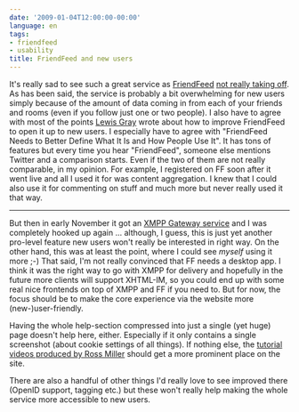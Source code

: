 ```yaml
---
date: '2009-01-04T12:00:00-00:00'
language: en
tags:
- friendfeed
- usability
title: FriendFeed and new users
---
```



It's really sad to see such a great service as [FriendFeed](http://friendfeed.com) [not really taking off](http://www.stoweboyd.com/message/2009/01/lewis-gray-on-w.html). As has been said, the service is probably a bit overwhelming for new users simply because of the amount of data coming in from each of your friends and rooms (even if you follow just one or two people). I also have to agree with most of the points [Lewis Gray](http://www.louisgray.com/live/2009/01/what-friendfeed-needs-to-do-to-grow-and.html) wrote about how to improve FriendFeed to open it up to new users. I especially have to agree with "FriendFeed Needs to Better Define What It Is and How People Use It". It has tons of features but every time you hear "FriendFeed", someone else mentions Twitter and a comparison starts. Even if the two of them are not really comparable, in my opinion. For example, I registered on FF soon after it went live and all I used it for was content aggregation. I knew that I could also use it for commenting on stuff and much more but never really used it that way.

-------------------------------

But then in early November it got an [XMPP Gateway service](http://blog.friendfeed.com/2008/11/instant-friendfeed-notifications-and.html) and I was completely hooked up again ... although, I guess, this is just yet another pro-level feature new users won't really be interested in right way. On the other hand, this was at least the point, where I could see *myself* using it more ;-) That said, I'm not really convinced that FF needs a desktop app. I think it was the right way to go with XMPP for delivery and hopefully in the future more clients will support XHTML-IM, so you could end up with some real nice frontends on top of XMPP and FF if you need to. But for now, the focus should be to make the core experience via the website more (new-)user-friendly.

Having the whole help-section compressed into just a single (yet huge) page doesn't help here, either. Especially if it only contains a single screenshot (about cookie settings of all things). If nothing else, the [tutorial videos produced by Ross Miller](http://vimeo.com/rossmiller/videos/search:friendfeed/sort:newest) should get a more prominent place on the site. 

There are also a handful of other things I'd really love to see improved there (OpenID support, tagging etc.) but these won't really help making the whole service more accessible to new users. 